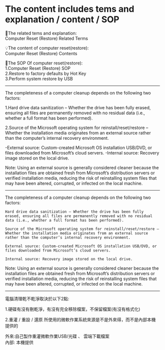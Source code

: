 # The content includes tems and explanation / content  / SOP 

🌟The related tems and explanation:  
Computer Reset (Restore) Related Terms

💡The content of computer reset(restore):  
Computer Reset (Restore) Contents 

🔭The SOP Of computer reset(restore):  
1.Computer Reset (Restore) SOP  
2.Restore to factory defaults by Hot Key  
3.Perform system restore by USB  

***


The completeness of a computer cleanup depends on the following two factors:

  1.Hard drive data sanitization – Whether the drive has been fully erased, ensuring all files are permanently removed with no residual data (i.e., whether a full format has been performed).

  2.Source of the Microsoft operating system for reinstall/reset/restore – Whether the installation media originates from an external source rather than the computer’s internal recovery environment.

   -External source: Custom-created Microsoft OS installation USB/DVD, or files downloaded from Microsoft’s cloud servers.
   -Internal source: Recovery image stored on the local drive.

Note: Using an external source is generally considered cleaner because the installation files are obtained fresh from Microsoft’s distribution servers or verified installation media, reducing the risk of reinstalling system files that may have been altered, corrupted, or infected on the local machine.


***


The completeness of a computer cleanup depends on the following two factors:

    Hard drive data sanitization – Whether the drive has been fully erased, ensuring all files are permanently removed with no residual data (i.e., whether a full format has been performed).

    Source of the Microsoft operating system for reinstall/reset/restore – Whether the installation media originates from an external source rather than the computer’s internal recovery environment.

    External source: Custom-created Microsoft OS installation USB/DVD, or files downloaded from Microsoft’s cloud servers.

    Internal source: Recovery image stored on the local drive.

Note: Using an external source is generally considered cleaner because the installation files are obtained fresh from Microsoft’s distribution servers or verified installation media, reducing the risk of reinstalling system files that may have been altered, corrupted, or infected on the local machine.


***


電腦清理乾不乾淨取決於以下2點:  

1.硬碟有沒有刪乾淨，有沒有完全移除檔案，不保留檔案(有沒有格式化)

2.重灌 / 重設 / 還原 所使用的微軟作業系統來源是不是外來得，而不是內部本機提供的

外來:自己製作重灌微軟作業USB/光碟 、 雲端下載檔案  
內部: 本機提供

